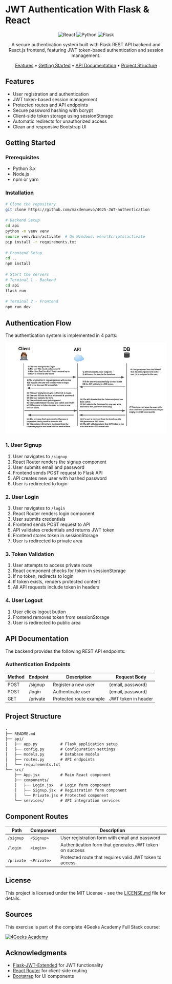 # JWT Authentication With Flask & React

<div align="center">

![React](https://img.shields.io/badge/React-20232A?style=for-the-badge&logo=react&logoColor=61DAFB)
![Python](https://img.shields.io/badge/Python-3776AB?style=for-the-badge&logo=python&logoColor=white)
![Flask](https://img.shields.io/badge/Flask-000000?style=for-the-badge&logo=flask&logoColor=white)

A secure authentication system built with Flask REST API backend and React.js frontend, featuring JWT token-based authentication and session management.

[Features](#features) • [Getting Started](#getting-started) • [API Documentation](#api-documentation) • [Project Structure](#project-structure)

</div>

## Features

- User registration and authentication
- JWT token-based session management
- Protected routes and API endpoints
- Secure password hashing with bcrypt
- Client-side token storage using sessionStorage
- Automatic redirects for unauthorized access
- Clean and responsive Bootstrap UI

## Getting Started

### Prerequisites

- Python 3.x
- Node.js
- npm or yarn

### Installation

```bash
# Clone the repository
git clone https://github.com/maxdenuevo/4G25-JWT-authentication

# Backend Setup
cd api
python -m venv venv
source venv/bin/activate  # On Windows: venv\Scripts\activate
pip install -r requirements.txt

# Frontend Setup
cd ..
npm install

# Start the servers
# Terminal 1 - Backend
cd api
flask run

# Terminal 2 - Frontend
npm run dev
```

## Authentication Flow

The authentication system is implemented in 4 parts:

![Authentication Diagram](src/assets/login_diagram.jpg?raw=true)

### 1. User Signup

1. User navigates to `/signup`
2. React Router renders the signup component
3. User submits email and password
4. Frontend sends POST request to Flask API
5. API creates new user with hashed password
6. User is redirected to login

### 2. User Login

1. User navigates to `/login`
2. React Router renders login component
3. User submits credentials
4. Frontend sends POST request to API
5. API validates credentials and returns JWT token
6. Frontend stores token in sessionStorage
7. User is redirected to private area

### 3. Token Validation

1. User attempts to access private route
2. React component checks for token in sessionStorage
3. If no token, redirects to login
4. If token exists, renders protected content
5. All API requests include token in headers

### 4. User Logout

1. User clicks logout button
2. Frontend removes token from sessionStorage
3. User is redirected to public area

## API Documentation

The backend provides the following REST API endpoints:

### Authentication Endpoints

| Method | Endpoint | Description             | Request Body        |
| ------ | -------- | ----------------------- | ------------------- |
| POST   | /signup  | Register a new user     | {email, password}   |
| POST   | /login   | Authenticate user       | {email, password}   |
| GET    | /private | Protected route example | JWT token in header |

## Project Structure

```
.
├── README.md
├── api/
│   ├── app.py          # Flask application setup
│   ├── config.py       # Configuration settings
│   ├── models.py       # Database models
│   ├── routes.py       # API endpoints
│   └── requirements.txt
└── src/
    ├── App.jsx         # Main React component
    ├── components/
    │   ├── Login.jsx   # Login form component
    │   ├── Signup.jsx  # Registration form component
    │   └── Private.jsx # Protected component
    └── services/       # API integration services
```

## Component Routes

| Path       | Component   | Description                                             |
| ---------- | ----------- | ------------------------------------------------------- |
| `/signup`  | `<Signup>`  | User registration form with email and password          |
| `/login`   | `<Login>`   | Authentication form that generates JWT token on success |
| `/private` | `<Private>` | Protected route that requires valid JWT token to access |

## License

This project is licensed under the MIT License - see the [LICENSE.md](LICENSE.md) file for details.

## Sources

This exercise is part of the complete 4Geeks Academy Full Stack course:

[![4Geeks Academy](https://img.shields.io/badge/4Geeks%20Academy-blue.svg)](https://4geeks.com/syllabus/santiago-pt-49/project/jwt-authentication-with-flask-react)

## Acknowledgments

- [Flask-JWT-Extended](https://flask-jwt-extended.readthedocs.io/) for JWT functionality
- [React Router](https://reactrouter.com/) for client-side routing
- [Bootstrap](https://getbootstrap.com/) for UI components
